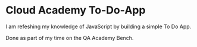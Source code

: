 # Cloud Academy To-Do-App

I am refeshing my knowledge of JavaScript by building a simple To Do App.

Done as part of my time on the QA Academy Bench.